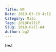 ```yaml
---
Title: W4
Date: 2019-03-15 4:12
Category: Misc
Tags: 2018FallCP
Slug: 2018-Fall-W4
Author: bg2
---
```




<!-- PELICAN_END_SUMMARY -->

test

